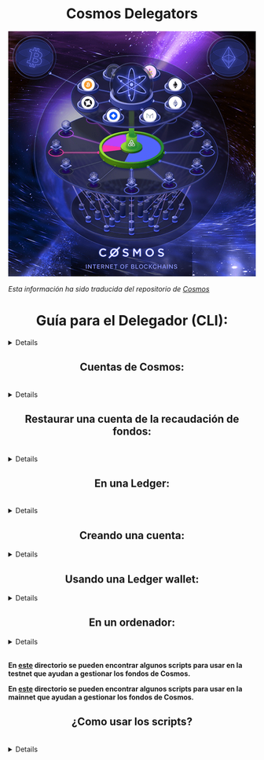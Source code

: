 
<h1 align="center">Cosmos Delegators</h1>


<p align="center"> 
<img src="/images/cosmosLogo.png">
</p>


_Esta información ha sido traducida del repositorio de [Cosmos](https://cosmos.network/docs/gaia/delegator-guide-cli.html#table-of-contents)_

<sumary>
  
<h1 align="center">Guía para el Delegador (CLI):</h1>
</sumary>
<details>
 
Este documento contiene toda la información necesaria para que los delegadores interactúen con el Cosmos Hub a través de la Interfaz Comando-Línea (CLI).

<br>

_También contiene instrucciones sobre cómo administrar las cuentas, restaurar las cuentas desde la recaudación de fondos y usar un dispositivo LedgerNano._
</details>

<sumary>
<h2 align="center">Cuentas de Cosmos:</h2>
<br>
<details>
En el centro de cada cuenta del Cosmos, hay una semilla, que toma la forma de una mnemotecnia de 12 o 24 palabras. Desde esta mnemotecnia, es posible crear cualquier número de cuentas Cosmos, es decir, pares de claves privadas/llaves públicas. Esto se denomina billetera HD (ver <a href="https://github.com/bitcoin/bips/blob/master/bip-0032.mediawiki">BIP32</a> para más información sobre la especificación de la billetera HD)

_Los fondos almacenados en una cuenta son controlados por la clave privada. Esta clave privada se genera utilizando una función unidireccional de la mnemotécnica. Si pierde la clave privada, puede recuperarla usando la mnemotécnica. Sin embargo, si pierde la mnemotécnica, perderá el acceso a todas las claves privadas derivadas. Del mismo modo, si alguien obtiene acceso a tu mnemotécnica, obtiene acceso a todas las cuentas asociadas._
</details>
</sumary>

<sumary>
<h2 align="center">Restaurar una cuenta de la recaudación de fondos:</h2>
<br>
<details>

_Si usted participó en la recaudación de fondos, debe tener en su poder una mnemotécnica de 12 palabras. Los mnemónicos recién generados usan 24 palabras, pero los mnemónicos de 12 palabras también son compatibles con todas las herramientas de Cosmos._
</details>
</sumary>

<sumary>
<h2 align="center">En una Ledger:</h2>
<br>
<details>
En el núcleo de un dispositivo Ledger, hay una mnemotécnica utilizada para generar cuentas en múltiples cadenas de bloques (incluyendo el Cosmos Hub). Normalmente, creará una nueva mnemotécnica cuando inicialice el dispositivo Ledger. Sin embargo, es posible decirle al dispositivo Ledger que utilice un mnemotécnico proporcionado por el usuario. Sigamos adelante y veamos cómo puedes introducir la mnemotécnica que obtuviste durante la recaudación de fondos como la semilla de tu dispositivo Ledger.

Los siguientes pasos deben realizarse en un dispositivo de ledger no inicializado:

1. Conecte su dispositivo Ledger al ordenador a través de USB

2. Presione ambos botones

3. NO elija la opción "Configurar como nuevo dispositivo". En su lugar, elija "Restaurar configuración".

4. Elija un PIN

5. Elija la opción de 12 palabras

6. Ingrese cada una de las palabras que recibió durante la recaudación de fondos, en el orden correcto.

_Su ledger está ahora correctamente configurado con su mnemotécnico de recaudación de fondos! No pierdas este mnemotécnico! Si su Ledger está comprometida, siempre puede restaurar un nuevo dispositivo utilizando la misma mnemotécnica._
</details>
</sumary>


<sumary>
<h2 align="center">Creando una cuenta:</h2>
<details>

_Para crear una cuenta, sólo necesitas tener instalado `gaiacli`. Antes de crearlo, necesita saber dónde desea almacenar e interactuar con sus claves privadas. Las mejores opciones son almacenarlas en un ordenador dedicado sin conexión o en una Ledger wallet. Almacenarlas en su computadora en línea implica más riesgo, ya que cualquiera que se infiltre en su computadora a través de Internet podría extraer sus claves privadas y robar sus fondos._
</details>
</sumary>

<sumary>
<h2 align="center">Usando una Ledger wallet:</h2>
<details>

Al inicializar la Ledger, se genera una mnemotécnica de 24 palabras que se almacena en el dispositivo. Esta mnemotécnica es compatible con Cosmos y de ella se pueden derivar cuentas del Cosmos. Por lo tanto, todo lo que tienes que hacer es hacer tu libro de contabilidad compatible con gaiacli. Para ello, debe seguir los siguientes pasos:

1. Descargue la aplicación Ledger [aquí](https://www.ledger.com/pages/ledger-live).

2. Conecte su Ledger a través de USB y actualícelo con el firmware más reciente.

3. Vaya a la tienda de aplicaciones de Ledger y descargue la aplicación "Cosmos" (_esto puede tardar un poco_). Nota: Para poder descargar la aplicación "Cosmos", es posible que tenga que habilitar el `modo de desarrollo` en la `configuración` del Ledger Live.

4. Navegue hasta la aplicación Cosmos en su Ledger.

Luego, para crear una cuenta, use el siguiente comando:
```
gaiacli keys add <NombreDeLaCuenta> --ledger 
```

* `NombreDeLaCuenta` es el nombre de la cuenta. Es una referencia al número de cuenta utilizado para derivar el par de claves de la mnemotécnica. Usted usará este nombre para identificar su cuenta cuando quiera enviar una transacción.

* Puede añadir el indicador opcional `--account` para especificar la ruta (`0`, `1`, `2`,...) que desea utilizar para generar su cuenta. Por defecto, se genera la cuenta `0`.
</details>
</sumary>


<sumary>
<h2 align="center">En un ordenador:</h2>
<details>

Para restaurar una cuenta utilizando una nemotécnica de recaudación de fondos y almacenar la clave privada cifrada asociada en un ordenador, utilice el siguiente comando:

```
gaiacli keys add --recover <NombreDeWallet>
```

Se le pedirá que introduzca una frase de contraseña que se utiliza para cifrar la clave privada de la cuenta `0` en el disco. Cada vez que desee enviar una transacción, se le solicitará esta contraseña. Si pierdes la contraseña, siempre puedes recuperar la clave privada con la mnemotécnica.

* `<NombreDeWallet>`  es el nombre de la cuenta. Es una referencia al número de cuenta utilizado para derivar el par de claves de la mnemotécnica. Usted usará este nombre para identificar su cuenta cuando quiera enviar una transacción.

* Puede añadir el indicador opcional `--account` para especificar la ruta (0, 1, 2,...) que desea utilizar para generar su cuenta. Por defecto, se genera la cuenta `0`.
</details>
</sumary>

<br>


**En [este](/scriptsTestnet/) directorio se pueden encontrar algunos scripts para usar en la testnet que ayudan a gestionar los fondos de Cosmos.**

**En [este](/scriptsMainnet/) directorio se pueden encontrar algunos scripts para usar en la mainnet que ayudan a gestionar los fondos de Cosmos.**

<sumary>
<h2 align="center">¿Como usar los scripts?</h2>
<br>
<details>

* Para poder usar los scripts necesitamos clonar el repositorio y darle permisos de ejecución a los mismos.

1. Clonamos el repositorio en nuestro ordenador:

    `git clone https://github.com/Colm3na/Cosmos-Delegators.git`

2. Entramos en el directorio que contiene los scripts y le damos permisos de ejecución a los scripts(`chmod +x`):

    `cd Cosmos-Delegators/scripts/`

    `chmod +x *`

3. Ejecutamos los scripts poniendo `./` + el nombre del script (debemos estar en el directorio scripts):

    > Ej:
    `./balance`

</details>
</sumary>
